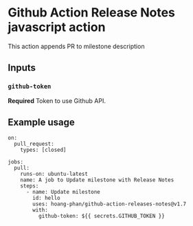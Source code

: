 # Github Action Release Notes javascript action

This action appends PR to milestone description

## Inputs

### `github-token`

**Required** Token to use Github API.


## Example usage

```
on:
  pull_request:
    types: [closed]

jobs:
  pull:
    runs-on: ubuntu-latest
    name: A job to Update milestone with Release Notes
    steps:
      - name: Update milestone
        id: hello
        uses: hoang-phan/github-action-releases-notes@v1.7
        with:
          github-token: ${{ secrets.GITHUB_TOKEN }}
```
